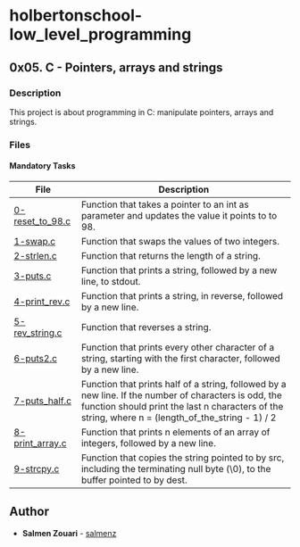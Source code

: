 # holbertonschool-low_level_programming

## 0x05. C - Pointers, arrays and strings
### Description
This project is about programming in C: manipulate pointers, arrays and strings.

### Files
#### Mandatory Tasks

| File | Description |
| ------ | ------ |
| [0-reset_to_98.c](0-reset_to_98.c) | Function that takes a pointer to an int as parameter and updates the value it points to to 98. |
| [1-swap.c](1-swap.c) | Function that swaps the values of two integers. |
| [2-strlen.c](2-strlen.c) | Function that returns the length of a string. |
| [3-puts.c](3-puts.c) | Function that prints a string, followed by a new line, to stdout. |
| [4-print_rev.c](4-print_rev.c) | Function that prints a string, in reverse, followed by a new line. |
| [5-rev_string.c](5-rev_string.c) | Function that reverses a string. |
| [6-puts2.c](6-puts2.c) | Function that prints every other character of a string, starting with the first character, followed by a new line. |
| [7-puts_half.c](7-puts_half.c) | Function that prints half of a string, followed by a new line. If the number of characters is odd, the function should print the last n characters of the string, where n = (length_of_the_string - 1) / 2 |
| [8-print_array.c](8-print_array.c) | Function that prints n elements of an array of integers, followed by a new line. |
| [9-strcpy.c](9-strcpy.c) | Function that copies the string pointed to by src, including the terminating null byte (\0), to the buffer pointed to by dest. |


## Author
* **Salmen Zouari** - [salmenz](https://github.com/salmenz)
